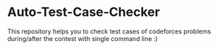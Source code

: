 # Auto-Test-Case-Checker
This repository helps you to check test cases of codeforces problems during/after the contest with single command line :)

